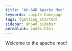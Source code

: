 ```yaml
---
title: "AH-64D Apache Mod"
keywords: sample homepage
tags: [getting_started]
sidebar: ah64d_sidebar
permalink: index.html
---
```


Welcome to the apache mod!